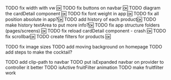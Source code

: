 TODO fix width with vw 🆗
TODO fix buttons on navbar 🆗
TODO diagram the cardDetail component 🆗
TODO fix font weight in app 🆗
TODO fix all position absolute in app?🆗
TODO add history of each product🆗
TODO make history textArea to put more info?🆗
TODO fix app structure folders (pages/screens) 🆗
TODO fix reload cardDetail component - crash 🆗
TODO fix scrollbar🆗
TODO create filters for products 🆗

TODO fix image sizes
TODO add moving background on homepage
TODO add steps to make the cocktail?

TODO add clip-path to navbar
TODO put isExpanded navbar on provider to controller it better
TODO isActive fruitFilter animation
TODO make fruitfilter work
